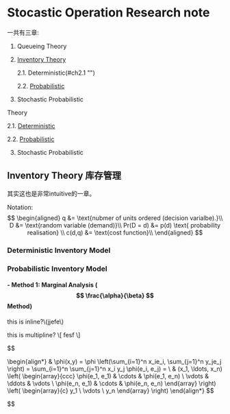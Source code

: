# Stocastic Operation Research note
一共有三章:


1. Queueing Theory <a name="ch1"></a>
2. [Inventory Theory](#ch2 "")

	2.1. Deterministic(#ch2.1 "")
	
	2.2. [Probabilistic](#ch2.2 "")

3. Stochastic Probabilistic

Theory

2.1. [Deterministic](#ch2.1 "")
	
2.2. [Probabilistic](#ch2.2 "")

3. Stochastic Probabilistic



## <a name="ch2"></a> Inventory Theory 库存管理
其实这也是非常intuitive的一章。

Notation:
$$
\begin{aligned}
q &= \text{nubmer of units ordered (decision varialbe).}\\
D &= \text{random variable (demand)}\\
Pr(D = d) &= p(d) \text{ probability realisation} \\
c(d,q) &= \text{cost function}\\
\end{aligned}
$$





### Deterministic Inventory Model <a name="ch2.1"></a>

### Probabilistic Inventory Model <a name="ch2.2"></a>

#### - Method 1: Marginal Analysis ($$ \frac{\alpha}{\beta} $$ Method) 

this is inline?\\(jjefe\\)

this is multipline? \\[ fesf \\]



$$

\begin{align*}
  & \phi(x,y) = \phi \left(\sum_{i=1}^n x_ie_i, \sum_{j=1}^n y_je_j \right)
  = \sum_{i=1}^n \sum_{j=1}^n x_i y_j \phi(e_i, e_j) = \\
  & (x_1, \ldots, x_n) \left( \begin{array}{ccc}
      \phi(e_1, e_1) & \cdots & \phi(e_1, e_n) \\
      \vdots & \ddots & \vdots \\
      \phi(e_n, e_1) & \cdots & \phi(e_n, e_n)
    \end{array} \right)
  \left( \begin{array}{c}
      y_1 \\
      \vdots \\
      y_n
    \end{array} \right)
\end{align*}
$$

$$




<script type="text/javascript" async
  src="https://cdn.mathjax.org/mathjax/latest/MathJax.js?config=TeX-MML-AM_CHTML">
</script>


